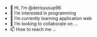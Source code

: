 - 👋 Hi, I’m @derisyusup96
- 👀 I’m interested in programming
- 🌱 I’m currently learning application web
- 💞️ I’m looking to collaborate on ...
- 📫 How to reach me ...

<!---
derisyusup96/derisyusup96 is a ✨ special ✨ repository because its `README.md` (this file) appears on your GitHub profile.
You can click the Preview link to take a look at your changes.
--->
